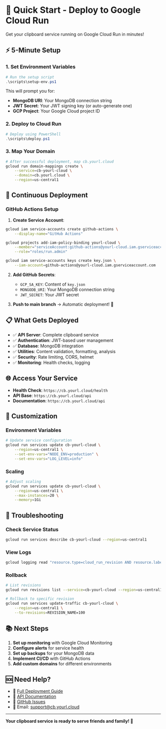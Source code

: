 # 🚀 Quick Start - Deploy to Google Cloud Run

Get your clipboard service running on Google Cloud Run in minutes!

## ⚡ 5-Minute Setup

### 1. Set Environment Variables
```powershell
# Run the setup script
.\scripts\setup-env.ps1
```

This will prompt you for:
- **MongoDB URI**: Your MongoDB connection string
- **JWT Secret**: Your JWT signing key (or auto-generate one)
- **GCP Project**: Your Google Cloud project ID

### 2. Deploy to Cloud Run
```powershell
# Deploy using PowerShell
.\scripts\deploy.ps1
```

### 3. Map Your Domain
```bash
# After successful deployment, map cb.yourl.cloud
gcloud run domain-mappings create \
    --service=cb-yourl-cloud \
    --domain=cb.yourl.cloud \
    --region=us-central1
```

## 🔄 Continuous Deployment

### GitHub Actions Setup

1. **Create Service Account**:
```bash
gcloud iam service-accounts create github-actions \
    --display-name="GitHub Actions"

gcloud projects add-iam-policy-binding yourl-cloud \
    --member="serviceAccount:github-actions@yourl-cloud.iam.gserviceaccount.com" \
    --role="roles/run.admin"

gcloud iam service-accounts keys create key.json \
    --iam-account=github-actions@yourl-cloud.iam.gserviceaccount.com
```

2. **Add GitHub Secrets**:
   - `GCP_SA_KEY`: Content of `key.json`
   - `MONGODB_URI`: Your MongoDB connection string
   - `JWT_SECRET`: Your JWT secret

3. **Push to main branch** → Automatic deployment! 🎉

## 📋 What Gets Deployed

- ✅ **API Server**: Complete clipboard service
- ✅ **Authentication**: JWT-based user management
- ✅ **Database**: MongoDB integration
- ✅ **Utilities**: Content validation, formatting, analysis
- ✅ **Security**: Rate limiting, CORS, helmet
- ✅ **Monitoring**: Health checks, logging

## 🌐 Access Your Service

- **Health Check**: `https://cb.yourl.cloud/health`
- **API Base**: `https://cb.yourl.cloud/api`
- **Documentation**: `https://cb.yourl.cloud/api`

## 🔧 Customization

### Environment Variables
```bash
# Update service configuration
gcloud run services update cb-yourl-cloud \
    --region=us-central1 \
    --set-env-vars="NODE_ENV=production" \
    --set-env-vars="LOG_LEVEL=info"
```

### Scaling
```bash
# Adjust scaling
gcloud run services update cb-yourl-cloud \
    --region=us-central1 \
    --max-instances=20 \
    --memory=1Gi
```

## 🚨 Troubleshooting

### Check Service Status
```bash
gcloud run services describe cb-yourl-cloud --region=us-central1
```

### View Logs
```bash
gcloud logging read "resource.type=cloud_run_revision AND resource.labels.service_name=cb-yourl-cloud" --limit=20
```

### Rollback
```bash
# List revisions
gcloud run revisions list --service=cb-yourl-cloud --region=us-central1

# Rollback to specific revision
gcloud run services update-traffic cb-yourl-cloud \
    --region=us-central1 \
    --to-revisions=REVISION_NAME=100
```

## 📚 Next Steps

1. **Set up monitoring** with Google Cloud Monitoring
2. **Configure alerts** for service health
3. **Set up backups** for your MongoDB data
4. **Implement CI/CD** with GitHub Actions
5. **Add custom domains** for different environments

## 🆘 Need Help?

- 📖 [Full Deployment Guide](DEPLOYMENT.md)
- 📖 [API Documentation](API_DOCUMENTATION.md)
- 🐛 [GitHub Issues](https://github.com/XDM-ZSBW/cloud-yourl-cb/issues)
- 📧 Email: support@cb.yourl.cloud

---

**Your clipboard service is ready to serve friends and family! 🎯**
